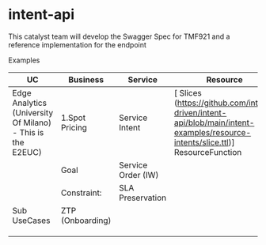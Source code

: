# intent-api

This catalyst team will develop the Swagger Spec for TMF921 and a reference implementation for the endpoint

Examples

|UC                                                          |Business         |Service                 |Resource                  |
|------------------------------------------------------------|-----------------|------------------------|--------------------------|
| Edge Analytics (University Of Milano) - This is the  E2EUC)|1.Spot Pricing   |Service Intent          |[ Slices (https://github.com/intent-driven/intent-api/blob/main/intent-examples/resource-intents/slice.ttl)]   ResourceFunction|
|                                                            |Goal             |      Service Order (IW)|                          |
|                                                            |Constraint:      |       SLA Preservation |                          |
|Sub UseCases                                                |ZTP  (Onboarding)|                        |                          |
|                                                            |                 |                        |                          |
|                                                            |                 |                        |                          |
|                                                            |                 |                        |                          |
